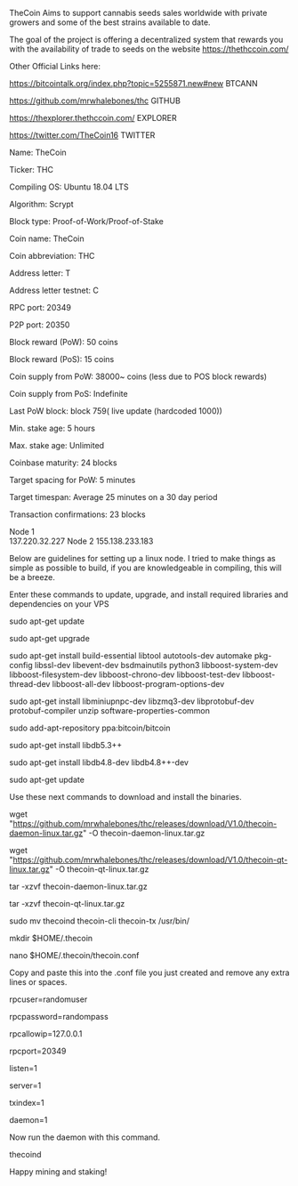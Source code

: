 TheCoin Aims to support cannabis seeds sales worldwide with private growers and some of the best strains available to date.

The goal of the project is offering a decentralized system that rewards you with the availability of trade to seeds on the website https://thethccoin.com/

Other Official Links here:

https://bitcointalk.org/index.php?topic=5255871.new#new BTCANN

https://github.com/mrwhalebones/thc GITHUB

https://thexplorer.thethccoin.com/ EXPLORER

https://twitter.com/TheCoin16 TWITTER



Name: TheCoin

Ticker: THC

Compiling OS: Ubuntu 18.04 LTS

Algorithm:   Scrypt

Block type: Proof-of-Work/Proof-of-Stake

Coin name: TheCoin

Coin abbreviation: THC

Address letter: T

Address letter testnet: C

RPC port: 20349

P2P port: 20350

Block reward (PoW): 50 coins

Block reward (PoS): 15 coins

Coin supply from PoW: 38000~ coins (less due to POS block rewards)

Coin supply from PoS: Indefinite

Last PoW block: block 759( live update (hardcoded 1000))

Min. stake age: 5 hours

Max. stake age:   Unlimited

Coinbase maturity: 24 blocks

Target spacing for PoW: 5 minutes

Target timespan: Average 25 minutes on a 30 day period

Transaction confirmations:   23 blocks

Node 1   
137.220.32.227
Node 2
155.138.233.183


Below are guidelines for setting up a linux node. I tried to make things as simple as possible to build, if you are knowledgeable in compiling, this will be a breeze.

Enter these commands to update, upgrade, and install required libraries and dependencies on your VPS

sudo apt-get update 

sudo apt-get upgrade 

sudo apt-get install build-essential libtool autotools-dev automake pkg-config libssl-dev libevent-dev bsdmainutils python3 libboost-system-dev libboost-filesystem-dev libboost-chrono-dev libboost-test-dev libboost-thread-dev libboost-all-dev libboost-program-options-dev 

sudo apt-get install libminiupnpc-dev libzmq3-dev libprotobuf-dev protobuf-compiler unzip software-properties-common 

sudo add-apt-repository ppa:bitcoin/bitcoin 

sudo apt-get install libdb5.3++ 

sudo apt-get install libdb4.8-dev libdb4.8++-dev 

sudo apt-get update 

Use these next commands to download and install the binaries.

wget "https://github.com/mrwhalebones/thc/releases/download/V1.0/thecoin-daemon-linux.tar.gz" -O thecoin-daemon-linux.tar.gz 

wget "https://github.com/mrwhalebones/thc/releases/download/V1.0/thecoin-qt-linux.tar.gz" -O thecoin-qt-linux.tar.gz 

tar -xzvf thecoin-daemon-linux.tar.gz 

tar -xzvf thecoin-qt-linux.tar.gz 

sudo mv thecoind thecoin-cli thecoin-tx /usr/bin/ 

mkdir $HOME/.thecoin 

nano $HOME/.thecoin/thecoin.conf 


Copy and paste this into the .conf file you just created and remove any extra lines or spaces.

rpcuser=randomuser

rpcpassword=randompass

rpcallowip=127.0.0.1

rpcport=20349

listen=1

server=1

txindex=1

daemon=1


Now run the daemon with this command.

thecoind

Happy mining and staking!
